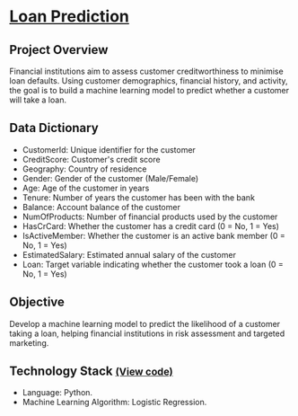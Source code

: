 # [Loan Prediction](../c.%20Jupyter%20Notebooks/Loan%20Prediction.ipynb)


## Project Overview
Financial institutions aim to assess customer creditworthiness to minimise loan defaults. Using customer demographics, 
financial history, and activity, the goal is to build a machine learning model to predict whether a customer will take 
a loan.

## Data Dictionary
- CustomerId: Unique identifier for the customer
- CreditScore: Customer's credit score
- Geography: Country of residence
- Gender: Gender of the customer (Male/Female)
- Age: Age of the customer in years
- Tenure: Number of years the customer has been with the bank
- Balance: Account balance of the customer
- NumOfProducts: Number of financial products used by the customer
- HasCrCard: Whether the customer has a credit card (0 = No, 1 = Yes)
- IsActiveMember: Whether the customer is an active bank member (0 = No, 1 = Yes)
- EstimatedSalary: Estimated annual salary of the customer
- Loan: Target variable indicating whether the customer took a loan (0 = No, 1 = Yes)

## Objective
Develop a machine learning model to predict the likelihood of a customer taking a loan, helping financial institutions 
in risk assessment and targeted marketing.

## Technology Stack <small>[(View code)](../c.%20Jupyter%20Notebooks/Loan%20Prediction.ipynb)</small>
- Language: Python.
- Machine Learning Algorithm: Logistic Regression.
